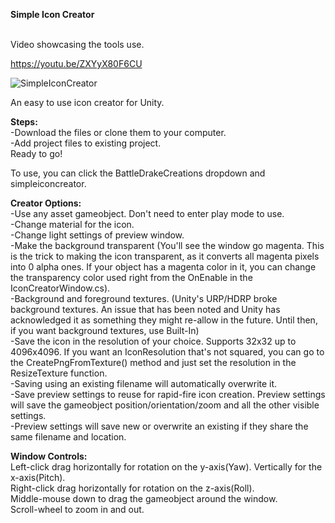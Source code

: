 <b> Simple Icon Creator </b>

<br> Video showcasing the tools use. <br>

https://youtu.be/ZXYyX80F6CU

![SimpleIconCreator](https://github.com/Battledrake/SimpleIconCreator/assets/37988801/c9402bf2-90de-48d0-a5e3-296db859ea11)

An easy to use icon creator for Unity.

<b>Steps:</b>
<br>-Download the files or clone them to your computer.
<br>-Add project files to existing project.
<br>Ready to go!

To use, you can click the BattleDrakeCreations dropdown and simpleiconcreator.

<b>Creator Options:</b>
<br>-Use any asset gameobject. Don't need to enter play mode to use.
<br>-Change material for the icon.
<br>-Change light settings of preview window.
<br>-Make the background transparent (You'll see the window go magenta. This is the trick to making the icon transparent, as it converts all magenta pixels into 0 alpha ones. If your object has a magenta color in it, you can change the transparency color used right from the OnEnable in the IconCreatorWindow.cs).
<br>-Background and foreground textures. (Unity's URP/HDRP broke background textures. An issue that has been noted and Unity has acknowledged it as something they might re-allow in the future. Until then, if you want background textures, use Built-In)
<br>-Save the icon in the resolution of your choice. Supports 32x32 up to 4096x4096. If you want an IconResolution that's not squared, you can go to the CreatePngFromTexture() method and just set the resolution in the ResizeTexture function.
  <br>-Saving using an existing filename will automatically overwrite it.
<br>-Save preview settings to reuse for rapid-fire icon creation. Preview settings will save the gameobject position/orientation/zoom and all the other visible settings.
  <br>-Preview settings will save new or overwrite an existing if they share the same filename and location.

  <b>Window Controls:</b>
  <br>Left-click drag horizontally for rotation on the y-axis(Yaw). Vertically for the x-axis(Pitch).
  <br>Right-click drag horizontally for rotation on the z-axis(Roll).
  <br>Middle-mouse down to drag the gameobject around the window.
  <br>Scroll-wheel to zoom in and out.
